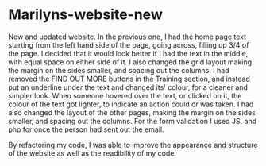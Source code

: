 # Marilyns-website-new

New and updated website. In the previous one, I had the home page text starting from the left hand side of the page, going across, filling up 3/4 of the page.
I decided that it would look better if I had the text in the middle, with equal space on either side of it. 
I also changed the grid layout making the margin on the sides smaller, and spacing out the columns. 
I had removed the FIND OUT MORE buttons in the Training section, and instead put an underline under the text and changed its' colour, for a cleaner and simpler look. 
When someone hovered over the text, or clicked on it, the colour of the text got lighter, to indicate an action could or was taken.
I had also changed the layout of the other pages, making the margin on the sides smaller, and spacing out the columns. 
For the form validation I used JS, and php for once the person had sent out the email. 

By refactoring my code, I was able to improve the appearance and structure of the website as well as the readibility of my code.
